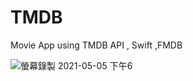 # TMDB

Movie App using TMDB API , Swift ,FMDB


![螢幕錄製 2021-05-05 下午6](https://user-images.githubusercontent.com/75198240/117129109-ddbebd80-add0-11eb-81dc-6ddc7c8f5b56.gif)


